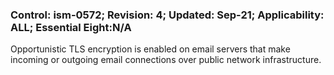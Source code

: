 ### Control: ism-0572; Revision: 4; Updated: Sep-21; Applicability: ALL; Essential Eight:N/A
<p>Opportunistic TLS encryption is enabled on email servers that make incoming or outgoing email connections over public network infrastructure.</p>
